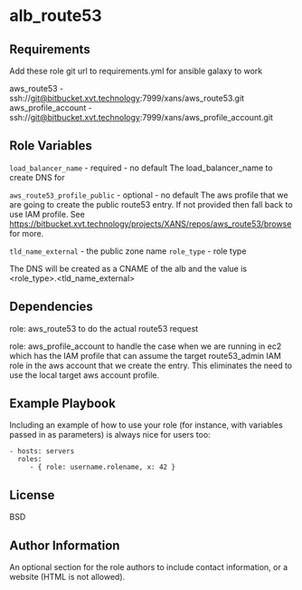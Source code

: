 alb_route53
=========


Requirements
------------

Add these role git url to requirements.yml for ansible galaxy to work

aws_route53 - ssh://git@bitbucket.xvt.technology:7999/xans/aws_route53.git
aws_profile_account - ssh://git@bitbucket.xvt.technology:7999/xans/aws_profile_account.git

Role Variables
--------------
`load_balancer_name` - required - no default
 The load_balancer_name to create DNS for

`aws_route53_profile_public` - optional - no default
 The aws profile that we are going to create the public route53 entry. If not provided then fall back to use IAM profile. See https://bitbucket.xvt.technology/projects/XANS/repos/aws_route53/browse for more.
 
`tld_name_external` - the public zone name 
`role_type` - role type 

The DNS will be created as a CNAME of the alb and the value is <role_type>.<tld_name_external>

Dependencies
------------

role: aws_route53
      to do the actual route53 request

role: aws_profile_account 
      to handle the case when we are running in ec2 which has the IAM profile
      that can assume the target route53_admin IAM role in the aws account that
      we create the entry.
      This eliminates the need to use the local target aws account profile.

Example Playbook
----------------

Including an example of how to use your role (for instance, with variables passed in as parameters) is always nice for users too:

    - hosts: servers
      roles:
         - { role: username.rolename, x: 42 }

License
-------

BSD

Author Information
------------------

An optional section for the role authors to include contact information, or a website (HTML is not allowed).
